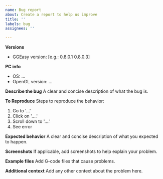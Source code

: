 ```yaml
---
name: Bug report
about: Create a report to help us improve
title: ''
labels: bug
assignees: ''

---
```


**Versions**
 - GGEasy version: [e.g.: 0.8.0.1 0.8.0.3]

**PC info**
- OS: …
- OpenGL version: ...

**Describe the bug**
A clear and concise description of what the bug is.

**To Reproduce**
Steps to reproduce the behavior:
1. Go to '...'
2. Click on '....'
3. Scroll down to '....'
4. See error

**Expected behavior**
A clear and concise description of what you expected to happen.

**Screenshots**
If applicable, add screenshots to help explain your problem.

**Example files**
Add G-code files that cause problems.

**Additional context**
Add any other context about the problem here.
